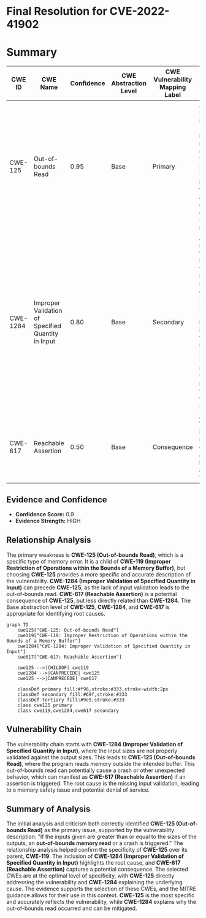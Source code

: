 # Final Resolution for CVE-2022-41902

# Summary
| CWE ID | CWE Name | Confidence | CWE Abstraction Level | CWE Vulnerability Mapping Label | CWE-Vulnerability Mapping Notes |
|---|---|---|---|---|---|
| CWE-125 | Out-of-bounds Read | 0.95 | Base | Primary | Allowed. Directly reflects the "out-of-bounds memory read" vulnerability. Mitigation: Rigorous input validation and consideration of memory-safe languages. |
| CWE-1284 | Improper Validation of Specified Quantity in Input | 0.80 | Base | Secondary | Allowed. The root cause is the lack of input validation of input sizes relative to output sizes. Mitigation: Strict "accept known good" input validation of input sizes. Example: Reject any input where the input size is greater than or equal to the output size. |
| CWE-617 | Reachable Assertion | 0.50 | Base | Consequence | Allowed. While a crash is possible, it is not guaranteed and may not be caused by an assertion failure. |

## Evidence and Confidence

*   **Confidence Score:** 0.9
*   **Evidence Strength:** HIGH

## Relationship Analysis
The primary weakness is **CWE-125 (Out-of-bounds Read)**, which is a specific type of memory error. It is a child of **CWE-119 (Improper Restriction of Operations within the Bounds of a Memory Buffer)**, but choosing **CWE-125** provides a more specific and accurate description of the vulnerability. **CWE-1284 (Improper Validation of Specified Quantity in Input)** can precede **CWE-125**, as the lack of input validation leads to the out-of-bounds read. **CWE-617 (Reachable Assertion)** is a potential consequence of **CWE-125**, but less directly related than **CWE-1284**. The Base abstraction level of **CWE-125**, **CWE-1284**, and **CWE-617** is appropriate for identifying root causes.

```mermaid
graph TD
    cwe125["CWE-125: Out-of-bounds Read"]
    cwe119["CWE-119: Improper Restriction of Operations within the Bounds of a Memory Buffer"]
    cwe1284["CWE-1284: Improper Validation of Specified Quantity in Input"]
    cwe617["CWE-617: Reachable Assertion"]
    
    cwe125 -->|CHILDOF| cwe119
    cwe1284 -->|CANPRECEDE| cwe125
    cwe125 -->|CANPRECEDE| cwe617
    
    classDef primary fill:#f96,stroke:#333,stroke-width:2px
    classDef secondary fill:#69f,stroke:#333
    classDef tertiary fill:#9e9,stroke:#333
    class cwe125 primary
    class cwe119,cwe1284,cwe617 secondary
```

## Vulnerability Chain
The vulnerability chain starts with **CWE-1284 (Improper Validation of Specified Quantity in Input)**, where the input sizes are not properly validated against the output sizes. This leads to **CWE-125 (Out-of-bounds Read)**, where the program reads memory outside the intended buffer. This out-of-bounds read can potentially cause a crash or other unexpected behavior, which can manifest as **CWE-617 (Reachable Assertion)** if an assertion is triggered. The root cause is the missing input validation, leading to a memory safety issue and potential denial of service.

## Summary of Analysis
The initial analysis and criticism both correctly identified **CWE-125 (Out-of-bounds Read)** as the primary issue, supported by the vulnerability description: "If the inputs given are greater than or equal to the sizes of the outputs, an **out-of-bounds memory read** or a crash is triggered." The relationship analysis helped confirm the specificity of **CWE-125** over its parent, **CWE-119**. The inclusion of **CWE-1284 (Improper Validation of Specified Quantity in Input)** highlights the root cause, and **CWE-617 (Reachable Assertion)** captures a potential consequence. The selected CWEs are at the optimal level of specificity, with **CWE-125** directly addressing the vulnerability and **CWE-1284** explaining the underlying cause. The evidence supports the selection of these CWEs, and the MITRE guidance allows for their use in this context. **CWE-125** is the most specific and accurately reflects the vulnerability, while **CWE-1284** explains why the out-of-bounds read occurred and can be mitigated.